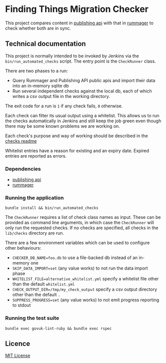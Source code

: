 # Finding Things Migration Checker

This project compares content in [publishing api](https://github.com/alphagov/publishing-api)
with that in [rummager](https://github.com/alphagov/rummager) to check whether both are in sync.

## Technical documentation

This project is normally intended to be invoked by Jenkins via the `bin/run_automated_checks` script.
The entry point is the `CheckRunner` class.

There are two phases to a run:

- Query Rummager and Publishing API public apis and import their data into an in-memory sqlite db
- Run several independent checks against the local db, each of which writes a csv output file in the working directory.

The exit code for a run is `1` if any check fails, `0` otherwise.

Each check can filter its usual output using a whitelist. This allows us to run the checks automatically
in Jenkins and still keep the job green even though there may be some known problems we are working on.

Each check's purpose and way of working should be described in the [checks readme](lib/checks/README.md)

Whitelist entries have a reason for existing and an expiry date.
Expired entries are reported as errors.

### Dependencies

- [publishing api](https://github.com/alphagov/publishing-api)
- [rummager](https://github.com/alphagov/rummager)

### Running the application

`bundle install && bin/run_automated_checks`

The `CheckRunner` requires a list of check class names as input.
These can be provided as command line arguments, in which case the `CheckRunner` will only run the requested checks.
If no checks are specified, all checks in the `lib/checks` directory are run.

There are a few environment variables which can be used to configure other behaviours:

- `CHECKER_DB_NAME=foo.db` to use a file-backed db instead of an in-memory one
- `SKIP_DATA_IMPORT=set` (any value works) to not run the data import phase
- `WHITELIST_FILE=alternative_whitelist.yml` specify a whitelist file other than the default `whitelist.yml`
- `CHECK_OUTPUT_DIR=/tmp/my_check_output` specify a csv output directory other than the default `.`
- `SUPPRESS_PROGRESS=set` (any value works) to not emit progress reporting to stdout

### Running the test suite

`bundle exec govuk-lint-ruby && bundle exec rspec`

## Licence

[MIT License](LICENCE)
